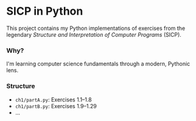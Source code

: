 # SICP in Python

This project contains my Python implementations of exercises from the legendary *Structure and Interpretation of Computer Programs* (SICP).

### Why?
I'm learning computer science fundamentals through a modern, Pythonic lens.

### Structure
- `ch1/partA.py`: Exercises 1.1–1.8
- `ch1/partB.py`: Exercises 1.9–1.29
- ...
